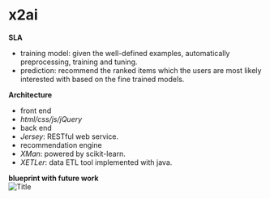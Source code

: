 # x2ai
**SLA**
* training model: given the well-defined examples, automatically preprocessing, training and tuning.
* prediction: recommend the ranked items which the users are most likely interested with based on the fine trained models.

**Architecture**  
 * front end
  * _html/css/js/jQuery_
 * back end
  * _Jersey_: RESTful web service.
 * recommendation engine
  * _XMan_: powered by scikit-learn.
  * _XETLer_: data ETL tool implemented with java.
  
**blueprint with future work**  
![](/design.png "Title")
